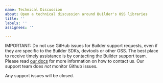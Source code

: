 ```yaml
---
name: Technical Discussion
about: Open a technical discussion around Builder's OSS libraries
title: ''
labels: ''
assignees: ''

---
```


IMPORTANT: Do not use GitHub issues for Builder support requests, even if they are specific to the Builder SDKs, devtools or other OSS. The best place to receive timely assistance is by contacting the Builder support team. Please read [our docs](https://www.builder.io/c/docs/help-and-support) for more information on how to contact us. Our support team does _not_ monitor Github issues.

Any support issues will be closed.
